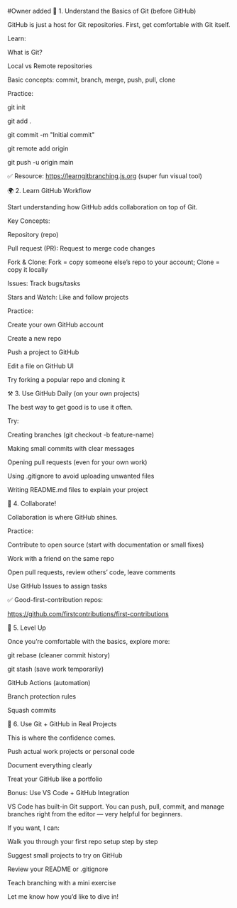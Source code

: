 #Owner added 
🌱 1. Understand the Basics of Git (before GitHub) 

 
 

GitHub is just a host for Git repositories. First, get comfortable with Git itself. 

 
 

Learn: 

What is Git? 

Local vs Remote repositories 

Basic concepts: commit, branch, merge, push, pull, clone 

 
 

Practice: 

git init  

git add .  

git commit -m "Initial commit"  

git remote add origin <repo-url>  

git push -u origin main  

✅ Resource: https://learngitbranching.js.org (super fun visual tool) 

 

 

🌍 2. Learn GitHub Workflow 

 
 

Start understanding how GitHub adds collaboration on top of Git. 

 
 

Key Concepts: 

Repository (repo) 

Pull request (PR): Request to merge code changes 

Fork & Clone: Fork = copy someone else’s repo to your account; Clone = copy it locally 

Issues: Track bugs/tasks 

Stars and Watch: Like and follow projects 

 
 

Practice: 

Create your own GitHub account 

Create a new repo 

Push a project to GitHub 

Edit a file on GitHub UI 

Try forking a popular repo and cloning it 

 

 

⚒️ 3. Use GitHub Daily (on your own projects) 

 
 

The best way to get good is to use it often. 

 
 

Try: 

Creating branches (git checkout -b feature-name) 

Making small commits with clear messages 

Opening pull requests (even for your own work) 

Using .gitignore to avoid uploading unwanted files 

Writing README.md files to explain your project 

 

 

🤝 4. Collaborate! 

 
 

Collaboration is where GitHub shines. 

 
 

Practice: 

Contribute to open source (start with documentation or small fixes) 

Work with a friend on the same repo 

Open pull requests, review others’ code, leave comments 

Use GitHub Issues to assign tasks 

 
 

✅ Good-first-contribution repos: 

https://github.com/firstcontributions/first-contributions 

 

 

🧠 5. Level Up 

 
 

Once you’re comfortable with the basics, explore more: 

git rebase (cleaner commit history) 

git stash (save work temporarily) 

GitHub Actions (automation) 

Branch protection rules 

Squash commits 

 

 

🔁 6. Use Git + GitHub in Real Projects 

 
 

This is where the confidence comes. 

Push actual work projects or personal code 

Document everything clearly 

Treat your GitHub like a portfolio 

 

 

Bonus: Use VS Code + GitHub Integration 

 
 

VS Code has built-in Git support. You can push, pull, commit, and manage branches right from the editor — very helpful for beginners. 

 

 

If you want, I can: 

Walk you through your first repo setup step by step 

Suggest small projects to try on GitHub 

Review your README or .gitignore 

Teach branching with a mini exercise 

 
 

Let me know how you’d like to dive in! 

 
